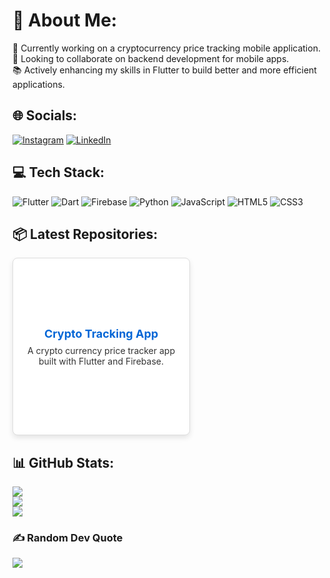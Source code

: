 # 💫 About Me:
🚀 Currently working on a cryptocurrency price tracking mobile application.<br>🤝 Looking to collaborate on backend development for mobile apps.<br>📚 Actively enhancing my skills in Flutter to build better and more efficient applications.

## 🌐 Socials:
[![Instagram](https://img.shields.io/badge/Instagram-%23E4405F.svg?logo=Instagram&logoColor=white)](https://instagram.com/myname) [![LinkedIn](https://img.shields.io/badge/LinkedIn-%230077B5.svg?logo=linkedin&logoColor=white)](https://linkedin.com/in/myname)

## 💻 Tech Stack:
![Flutter](https://img.shields.io/badge/Flutter-%2302569B.svg?style=plastic&logo=Flutter&logoColor=white) ![Dart](https://img.shields.io/badge/dart-%230175C2.svg?style=plastic&logo=dart&logoColor=white) ![Firebase](https://img.shields.io/badge/firebase-%23039BE5.svg?style=plastic&logo=firebase) ![Python](https://img.shields.io/badge/python-3670A0?style=plastic&logo=python&logoColor=ffdd54) ![JavaScript](https://img.shields.io/badge/javascript-%23323330.svg?style=plastic&logo=javascript&logoColor=%23F7DF1E) ![HTML5](https://img.shields.io/badge/html5-%23E34F26.svg?style=plastic&logo=html5&logoColor=white) ![CSS3](https://img.shields.io/badge/css3-%231572B6.svg?style=plastic&logo=css3&logoColor=white)

## 📦 Latest Repositories:

<div style="display: flex; flex-wrap: wrap; gap: 16px;">

  <!-- Card 1 -->
  <div style="border: 1px solid #ddd; border-radius: 8px; padding: 16px; width: 250px; height: 250px; box-shadow: 0 4px 8px rgba(0,0,0,0.1); display: flex; flex-direction: column; justify-content: center; align-items: center; background-color: #fff;">
    <div style="text-align: center;">
      <h3 style="font-size: 18px; margin: 0 0 8px 0;"><a href="https://github.com/AbdollahRasti/crypto-currency-mobile-app" style="text-decoration: none; color: #0366d6;">Crypto Tracking App</a></h3>
      <p style="font-size: 14px; margin: 0; color: #333;">A crypto currency price tracker app built with Flutter and Firebase.</p>
    </div>
  </div>

</div>


## 📊 GitHub Stats:
![](https://github-readme-stats.vercel.app/api?username=AbdollahRasti&theme=dark&hide_border=false&include_all_commits=false&count_private=false)<br/>
![](https://github-readme-streak-stats.herokuapp.com/?user=AbdollahRasti&theme=dark&hide_border=false)<br/>
![](https://github-readme-stats.vercel.app/api/top-langs/?username=AbdollahRasti&theme=dark&hide_border=false&include_all_commits=false&count_private=false&layout=compact)

### ✍️ Random Dev Quote
![](https://quotes-github-readme.vercel.app/api?type=horizontal&theme=radical)

<!-- Proudly created with GPRM ( https://gprm.itsvg.in ) -->

